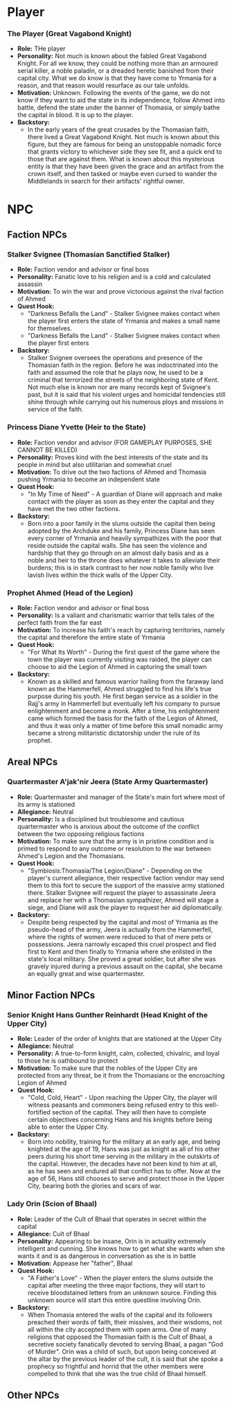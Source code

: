 # Player

### **The Player (Great Vagabond Knight)**
- **Role:** THe player
- **Personality:** Not much is known about the fabled Great Vagabond Knight. For all we know, they could be nothing more than an armoured serial killer, a noble paladin, or a dreaded heretic banished from their capital city. What we do know is that they have come to Yrmania for a reason, and that reason would resurface as our tale unfolds.
- **Motivation:** Unknown. Following the events of the game, we do not know if they want to aid the state in its independence, follow Ahmed into battle, defend the state under the banner of Thomasia, or simply bathe the capital in blood. It is up to the player.
- **Backstory:**
  - In the early years of the great crusades by the Thomasian faith, there lived a Great Vagabond Knight. Not much is known about this figure, but they are famous for being an unstoppable nomadic force that grants victory to whichever side they see fit, and a quick end to those that are against them. What is known about this mysterious entity is that they have been given the grace and an artifact from the crown itself, and then tasked or maybe even cursed to wander the Middlelands in search for their artifacts' rightful owner.

# NPC

## Faction NPCs

### **Stalker Svignee (Thomasian Sanctified Stalker)**
- **Role:** Faction vendor and advisor or final boss
- **Personality:** Fanatic love to his religion and is a cold and calculated assassin
- **Motivation:** To win the war and prove victorious against the rival faction of Ahmed
- **Quest Hook:**  
  - "Darkness Befalls the Land" - Stalker Svignee makes contact when the player first enters the state of Yrmania and makes a small name for themselves.
  - "Darkness Befalls the Land" - Stalker Svignee makes contact when the player first enters
- **Backstory:**
  - Stalker Svignee oversees the operations and presence of the Thomasian faith in the region. Before he was indoctrinated into the faith and assumed the role that he plays now, he used to be a criminal that terrorized the streets of the neighboring state of Kent. Not much else is known nor are many records kept of Svignee's past, but it is said that his violent urges and homicidal tendencies still shine through while carrying out his numerous ploys and missions in service of the faith.

### **Princess Diane Yvette (Heir to the State)**
- **Role:** Faction vendor and advisor (FOR GAMEPLAY PURPOSES, SHE CANNOT BE KILLED)
- **Personality:** Proves kind with the best interests of the state and its people in mind but also utilitarian and somewhat cruel
- **Motivation:** To drive out the two factions of Ahmed and Thomasia pushing Yrmania to become an independent state
- **Quest Hook:**  
  - "In My Time of Need" - A guardian of Diane will approach and make contact with the player as soon as they enter the capital and they have met the two other factions.
- **Backstory:**
  - Born into a poor family in the slums outside the capital then being adopted by the Archduke and his family, Princess Diane has seen every corner of Yrmania and heavily sympathizes with the poor that reside outside the capital walls. She has seen the violence and hardship that they go through on an almost daily basis and as a noble and heir to the throne does whatever it takes to alleviate their burdens; this is in stark contrast to her now noble family who live lavish lives within the thick walls of the Upper City. 

### **Prophet Ahmed (Head of the Legion)**
- **Role:** Faction vendor and advisor or final boss
- **Personality:** Is a valiant and charismatic warrior that tells tales of the perfect faith from the far east
- **Motivation:** To increase his faith's reach by capturing territories, namely the capital and therefore the entire state of Yrmania
- **Quest Hook:**  
  - "For What Its Worth" - During the first quest of the game where the town the player was currently visiting was raided, the player can choose to aid the Legion of Ahmed in capturing the small town
- **Backstory:**
  - Known as a skilled and famous warrior hailing from the faraway land known as the Hammerfell, Ahmed struggled to find his life's true purpose during his youth. He first began service as a soldier in the Rajj's army in Hammerfell but eventually left his company to pursue enlightenment and become a monk. After a time, his enlightenment came which formed the basis for the faith of the Legion of Ahmed, and thus it was only a matter of time before this small nomadic army became a strong militaristic dictatorship under the rule of its prophet.

## Areal NPCs

### **Quartermaster A'jak'nir Jeera (State Army Quartermaster)**
- **Role:** Quartermaster and manager of the State's main fort where most of its army is stationed
- **Allegiance:** Neutral
- **Personality:** Is a disciplined but troublesome and cautious quartermaster who is anxious about the outcome of the conflict between the two opposing religious factions
- **Motivation:** To make sure that the army is in pristine condition and is primed to respond to any outcome or resolution to the war between Ahmed's Legion and the Thomasians.
- **Quest Hook:**  
  - "Symbiosis:Thomasia/The Legion/Diane" - Depending on the player's current allegiance, their respective faction vendor may send them to this fort to secure the support of the massive army stationed there. Stalker Svignee will request the player to assassinate Jeera and replace her with a Thomasian sympathizer, Ahmed will stage a siege, and Diane will ask the player to request her aid diplomatically.
- **Backstory:**
  - Despite being respected by the capital and most of Yrmania as the pseudo-head of the army, Jeera is actually from the Hammerfell, where the rights of women were reduced to that of mere pets or possessions. Jeera narrowly escaped this cruel prospect and fled first to Kent and then finally to Yrmania where she enlisted in the state's local military. She proved a great soldier, but after she was gravely injured during a previous assault on the capital, she became an equally great and wise quartermaster.

## Minor Faction NPCs

### **Senior Knight Hans Gunther Reinhardt (Head Knight of the Upper City)**
- **Role:** Leader of the order of knights that are stationed at the Upper City
- **Allegiance:** Neutral
- **Personality:** A true-to-form knight, calm, collected, chivalric, and loyal to those he is oathbound to protect
- **Motivation:** To make sure that the nobles of the Upper City are protected from any threat, be it from the Thomasians or the encroaching Legion of Ahmed 
- **Quest Hook:**  
  - "Cold, Cold, Heart" - Upon reaching the Upper City, the player will witness peasants and commoners being refused entry to this well-fortified section of the capital. They will then have to complete certain objectives concerning Hans and his knights before being able to enter the Upper City.
- **Backstory:**
  - Born into nobility, training for the military at an early age, and being knighted at the age of 19, Hans was just as knight as all of his other peers during his short time serving in the military in the outskirts of the capital. However, the decades have not been kind to him at all, as he has seen and endured all that conflict has to offer. Now at the age of 56, Hans still chooses to serve and protect those in the Upper City, bearing both the glories and scars of war.

### **Lady Orin (Scion of Bhaal)**
- **Role:** Leader of the Cult of Bhaal that operates in secret within the capital
- **Allegiance:** Cult of Bhaal
- **Personality:** Appearing to be insane, Orin is in actuality extremely intelligent and cunning. She knows how to get what she wants when she wants it and is as dangerous in conversation as she is in battle
- **Motivation:** Appease her "father", Bhaal
- **Quest Hook:**  
  - "A Father's Love" - When the player enters the slums outside the capital after meeting the three major factions, they will start to receive bloodstained letters from an unknown source. Finding this unknown source will start this entire questline involving Orin.
- **Backstory:**
  - When Thomasia entered the walls of the capital and its followers preached their words of faith, their missives, and their wisdoms, not all within the city accepted them with open arms. One of many religions that opposed the Thomasian faith is the Cult of Bhaal, a secretive society fanatically devoted to serving Bhaal, a pagan "God of Murder". Orin was a child of such, but upon being conceived at the altar by the previous leader of the cult, it is said that she spoke a prophecy so frightful and horrid that the other members were compelled to think that she was the true child of Bhaal himself.

## Other NPCs